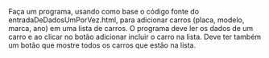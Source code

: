 Faça um programa, usando como base o código fonte do entradaDeDadosUmPorVez.html, para adicionar carros (placa, modelo, marca, ano) em uma lista de carros.
O programa deve ler os dados de um carro e ao clicar no botão adicionar incluir o carro na lista. Deve ter também um botão que mostre todos os carros que estão na lista.